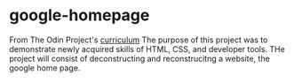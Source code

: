 # google-homepage
From The Odin Project's [curriculum](http://www.theodinproject.com/courses/web-development-101/lessons/html-css)
The purpose of this project was to demonstrate newly acquired skills of HTML, CSS, and developer tools. 
THe project will consist of deconstructing and reconstrucitng a website, the google home page. 
